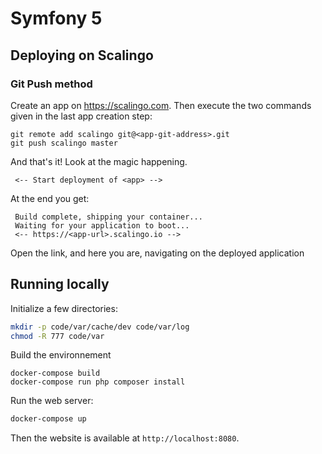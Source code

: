 # Symfony 5

## Deploying on Scalingo

### Git Push method

Create an app on https://scalingo.com. Then execute the two commands given in the last app creation step:

```
git remote add scalingo git@<app-git-address>.git 
git push scalingo master
```

And that's it! Look at the magic happening.

```
 <-- Start deployment of <app> -->
```

At the end you get:
```
 Build complete, shipping your container...
 Waiting for your application to boot... 
 <-- https://<app-url>.scalingo.io -->
```

Open the link, and here you are, navigating on the deployed application

## Running locally

Initialize a few directories:

```sh
mkdir -p code/var/cache/dev code/var/log
chmod -R 777 code/var
```

Build the environnement
```
docker-compose build
docker-compose run php composer install
```

Run the web server:

```sh
docker-compose up
```

Then the website is available at `http://localhost:8080`.

